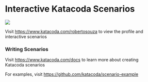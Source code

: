 # Interactive Katacoda Scenarios

[![](http://shields.katacoda.com/katacoda/robertosouza/count.svg)](https://www.katacoda.com/robertosouza "Get your profile on Katacoda.com")

Visit https://www.katacoda.com/robertosouza to view the profile and interactive scenarios

### Writing Scenarios
Visit https://www.katacoda.com/docs to learn more about creating Katacoda scenarios

For examples, visit https://github.com/katacoda/scenario-example
